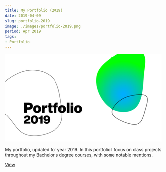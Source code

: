 ```yaml
---
title: My Portfolio (2019)
date: 2019-04-09
slug: portfolio-2019
image: ./images/portfolio-2019.png
period: Apr 2019
tags:
- Portfolio
---
```


![Portfolio 2019](./images/portfolio-2019.png)

My portfolio, updated for year 2019.
In this portfolio I focus on class projects throughout my Bachelor's degree courses,
with some notable mentions.

<div class="buttons">
<a href="https://issuu.com/zartre/docs/portfolio_2019" class="button">View</a>
</div>

